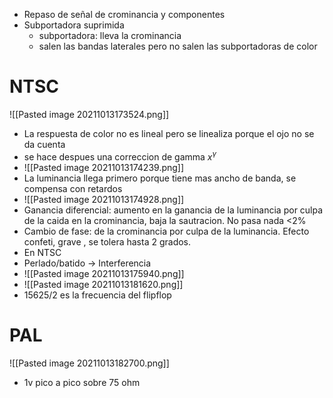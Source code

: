 - Repaso de señal de crominancia y componentes
- Subportadora suprimida
	- subportadora: lleva la crominancia
	- salen las bandas laterales pero no salen las subportadoras de color

#  NTSC
![[Pasted image 20211013173524.png]]

-  La respuesta de color no es lineal pero se linealiza porque el ojo no se da cuenta
-  se hace despues una correccion de gamma $x^\gamma$
-  ![[Pasted image 20211013174239.png]]
-  La luminancia llega primero porque tiene mas ancho de banda, se compensa con retardos
-  ![[Pasted image 20211013174928.png]]
-  Ganancia diferencial: aumento en la ganancia de la luminancia por culpa de la caida en la crominancia, baja la sautracion. No pasa nada <2%
-  Cambio de fase: de la crominancia por culpa de la luminancia. Efecto confeti, grave , se tolera hasta 2 grados.
-  En NTSC
-  Perlado/batido -> Interferencia
-  ![[Pasted image 20211013175940.png]]
-  ![[Pasted image 20211013181620.png]]
-  15625/2 es la frecuencia del flipflop

# PAL
![[Pasted image 20211013182700.png]]
- 1v pico a pico sobre 75 ohm 